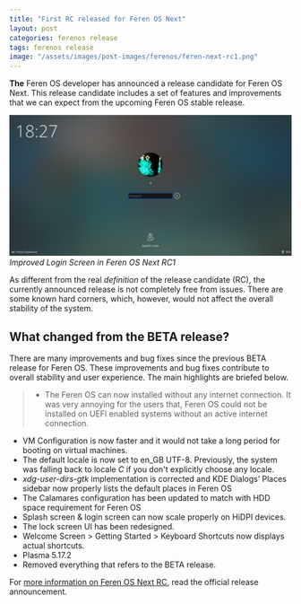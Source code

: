 ```yaml
---
title: "First RC released for Feren OS Next"
layout: post
categories: ferenos release
tags: ferenos release
image: "/assets/images/post-images/ferenos/feren-next-rc1.png"
---
```


**The** Feren OS developer has announced a release candidate for Feren OS Next. This release candidate includes a set of features and improvements that we can expect from the upcoming Feren OS stable release.

![Improved Login Screen in Feren OS Next RC1](/assets/images/post-images/ferenos/feren-next-rc1.png)
*Improved Login Screen in Feren OS Next RC1*

As different from the real *definition* of the release candidate (RC), the currently announced release is not completely free from issues. There are some known hard corners, which, however, would not affect the overall stability of the system.

## What changed from the BETA release?
There are many improvements and bug fixes since the previous BETA release for Feren OS. These improvements and bug fixes contribute to overall stability and user experience. The main highlights are briefed below.
> - The Feren OS can now installed without any internet connection. It was very annoying for the users that, Feren OS could not be installed on UEFI enabled systems without an active internet connection.
- VM Configuration is now faster and it would not take a long period for booting on virtual machines.
- The default locale is now set to en_GB UTF-8. Previously, the system was falling back to locale *C* if you don't explicitly choose any locale.
- *xdg-user-dirs-gtk* implementation is corrected and KDE Dialogs’ Places sidebar now properly lists the default places in Feren OS
- The Calamares configuration has been updated to match with HDD space requirement for Feren OS
- Splash screen & login screen can now scale properly on HiDPI devices.
- The lock screen UI has been redesigned.
- Welcome Screen > Getting Started > Keyboard Shortcuts now displays actual shortcuts.
- Plasma 5.17.2
- Removed everything that refers to the BETA release.

For [more information on Feren OS Next RC](https://medium.com/feren-os/the-first-release-candidate-of-feren-os-next-is-here-1124e51f1c5d), read the official release announcement.